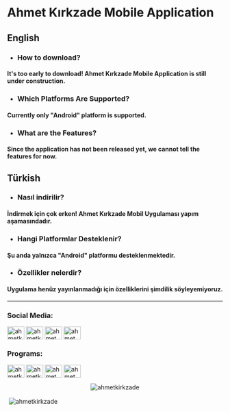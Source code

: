 # **Ahmet Kırkzade Mobile Application**
## English
- ### How to download?
#### It's too early to download! Ahmet Kırkzade Mobile Application is still under construction.
- ### Which Platforms Are Supported?
#### Currently only "Android" platform is supported.
- ### What are the Features?
#### Since the application has not been released yet, we cannot tell the features for now.
## Türkish
- ### Nasıl indirilir?
#### İndirmek için çok erken! Ahmet Kırkzade Mobil Uygulaması yapım aşamasındadır.
- ### Hangi Platformlar Desteklenir?
#### Şu anda yalnızca "Android" platformu desteklenmektedir.
- ### Özellikler nelerdir?
#### Uygulama henüz yayınlanmadığı için özelliklerini şimdilik söyleyemiyoruz.
----------
<h3 align="left">Social Media:</h3>
<p align="left">
<a href="https://www.facebook.com/ahmetkirkzade" target="blank"><img align="center" src="https://raw.githubusercontent.com/rahuldkjain/github-profile-readme-generator/master/src/images/icons/Social/facebook.svg" alt="ahmetkirkzade" height="30" width="40" /></a>
<a href="https://instagram.com/ahmetkirkzade" target="blank"><img align="center" src="https://raw.githubusercontent.com/rahuldkjain/github-profile-readme-generator/master/src/images/icons/Social/instagram.svg" alt="ahmetkirkzade" height="30" width="40" /></a>
<a href="https://www.youtube.com/c/ahmet kırkzade" target="blank"><img align="center" src="https://raw.githubusercontent.com/rahuldkjain/github-profile-readme-generator/master/src/images/icons/Social/youtube.svg" alt="ahmet kırkzade" height="30" width="40" /></a>
<a href="https://www.ahmetkirkzade.com/" target="blank"><img align="center" src="https://raw.githubusercontent.com/ahmetkirkzade/Assets/09e3b3c20e5a842bdaf177d39016dc5942959544/Pictures/internet_icon.svg" alt="ahmet kırkzade" height="30" width="40" /></a>
<p align="left">

<h3 align="left">Programs:</h3>
<p align="left">
<a href="https://www.facebook.com/ahmetkirkzade" target="blank"><img align="center" src="https://raw.githubusercontent.com/ahmetkirkzade/Assets/3855f725a5d15e1ffe3292e1d4b3b1e595366b8a/Pictures/ps_appicon.svg" alt="ahmetkirkzade" height="30" width="40" /></a>
<a href="https://instagram.com/ahmetkirkzade" target="blank"><img align="center" src="https://raw.githubusercontent.com/ahmetkirkzade/Assets/ab74fbd0b17d88c146e5216c8fc401f4462dcbaa/Pictures/ae_cc_app_RGB.svg" alt="ahmetkirkzade" height="30" width="40" /></a>
<a href="https://www.youtube.com/c/ahmet kırkzade" target="blank"><img align="center" src="https://raw.githubusercontent.com/ahmetkirkzade/Assets/ab74fbd0b17d88c146e5216c8fc401f4462dcbaa/Pictures/illustrator.svg" alt="ahmet kırkzade" height="30" width="40" /></a>
<a href="https://www.youtube.com/c/ahmet kırkzade" target="blank"><img align="center" src="https://raw.githubusercontent.com/ahmetkirkzade/Assets/ab74fbd0b17d88c146e5216c8fc401f4462dcbaa/Pictures/pr_appicon.svg" alt="ahmet kırkzade" height="30" width="40" /></a>
</p>

<p align="center"> <img src="https://komarev.com/ghpvc/?username=ahmetkirkzade&label=Profilin%20g%C3%B6r%C3%BCnt%C3%BClenme%20say%C4%B1s%C4%B1&color=0e75b6&style=flat" alt="ahmetkirkzade" /> </p>

<p align="center">
</p>

<p>&nbsp;<img align="center" src="https://github-readme-stats.vercel.app/api?username=ahmetkirkzade&show_icons=true&theme=dark&locale=en" alt="ahmetkirkzade" /></p>
